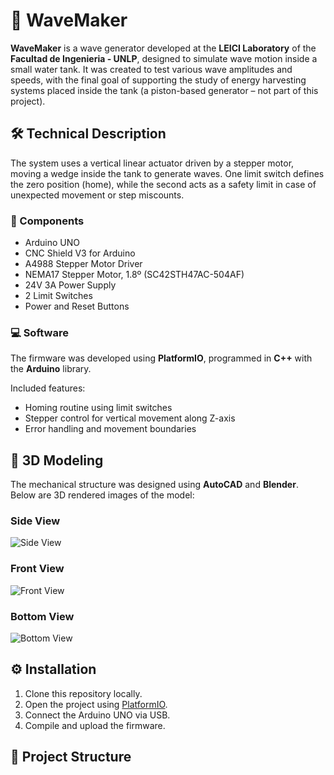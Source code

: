 # 🌊 WaveMaker

**WaveMaker** is a wave generator developed at the **LEICI Laboratory** of the **Facultad de Ingenieria - UNLP**, designed to simulate wave motion inside a small water tank. It was created to test various wave amplitudes and speeds, with the final goal of supporting the study of energy harvesting systems placed inside the tank (a piston-based generator – not part of this project).

## 🛠️ Technical Description

The system uses a vertical linear actuator driven by a stepper motor, moving a wedge inside the tank to generate waves. One limit switch defines the zero position (home), while the second acts as a safety limit in case of unexpected movement or step miscounts.

### 🧩 Components

- Arduino UNO  
- CNC Shield V3 for Arduino  
- A4988 Stepper Motor Driver  
- NEMA17 Stepper Motor, 1.8º (SC42STH47AC-504AF)  
- 24V 3A Power Supply  
- 2 Limit Switches  
- Power and Reset Buttons

### 💻 Software

The firmware was developed using **PlatformIO**, programmed in **C++** with the **Arduino** library.

Included features:

- Homing routine using limit switches  
- Stepper control for vertical movement along Z-axis  
- Error handling and movement boundaries  

## 🧱 3D Modeling

The mechanical structure was designed using **AutoCAD** and **Blender**. Below are 3D rendered images of the model:

### Side View  
![Side View](images/side-view.png)

### Front View  
![Front View](images/front-view.png)

### Bottom View  
![Bottom View](images/bottom-view.png)

## ⚙️ Installation

1. Clone this repository locally.
2. Open the project using [PlatformIO](https://platformio.org/).
3. Connect the Arduino UNO via USB.
4. Compile and upload the firmware.

## 📁 Project Structure
